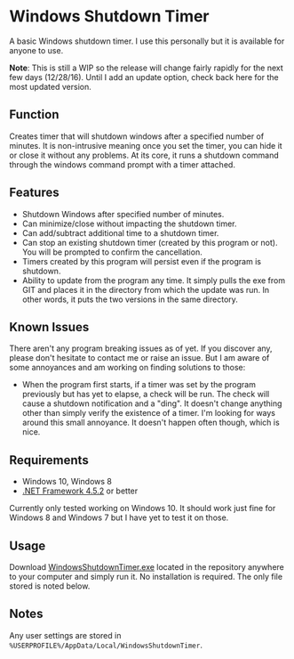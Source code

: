 # Windows Shutdown Timer
A basic Windows shutdown timer. I use this personally but it is available for anyone to use. 

**Note**: This is still a WIP so the release will change fairly rapidly for the next few days (12/28/16). Until I add an update option, check back here for the most updated version.

## Function

Creates timer that will shutdown windows after a specified number of minutes. It is non-intrusive meaning once you set the timer, you can hide it or close it without any problems. At its core, it runs a shutdown command through the windows command prompt with a timer attached.

## Features

* Shutdown Windows after specified number of minutes.
* Can minimize/close without impacting the shutdown timer.
* Can add/subtract additional time to a shutdown timer.
* Can stop an existing shutdown timer (created by this program or not). You will be prompted to confirm the cancellation.
* Timers created by this program will persist even if the program is shutdown.
* Ability to update from the program any time. It simply pulls the exe from GIT and places it in the directory from which the update was run. In other words, it puts the two versions in the same directory.

## Known Issues

There aren't any program breaking issues as of yet. If you discover any, please don't hesitate to contact me or raise an issue. But I am aware of some annoyances and am working on finding solutions to those:

* When the program first starts, if a timer was set by the program previously but has yet to elapse, a check will be run. The check will cause a shutdown notification and a "ding". It doesn't change anything other than simply verify the existence of a timer. I'm looking for ways around this small annoyance. It doesn't happen often though, which is nice.

## Requirements

* Windows 10, Windows 8
* [.NET Framework 4.5.2](https://www.microsoft.com/en-us/download/details.aspx?id=42642) or better

Currently only tested working on Windows 10. It should work just fine for Windows 8 and Windows 7 but I have yet to test it on those.

## Usage

Download [WindowsShutdownTimer.exe](https://github.com/taylorflatt/windows-shutdown-timer/raw/master/WindowsShutdownTimer.exe) located in the repository anywhere to your computer and simply run it. No installation is required. The only file stored is noted below.

## Notes

Any user settings are stored in `%USERPROFILE%/AppData/Local/WindowsShutdownTimer`. 
